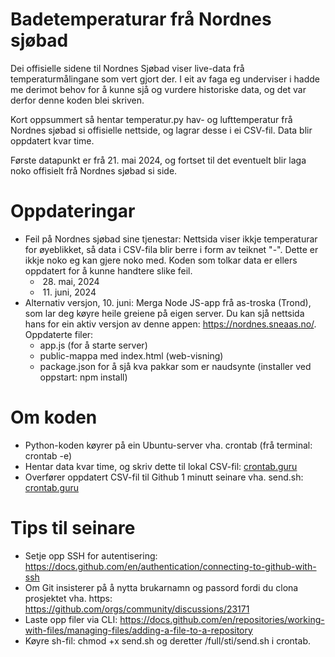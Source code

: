 # Badetemperaturar frå Nordnes sjøbad
Dei offisielle sidene til Nordnes Sjøbad viser live-data frå temperaturmålingane som vert gjort der. I eit av faga eg underviser i hadde me derimot behov for å kunne sjå og vurdere historiske data, og det var derfor denne koden blei skriven.

Kort oppsummert så hentar temperatur.py hav- og lufttemperatur frå Nordnes sjøbad si offisielle nettside, og lagrar desse i ei CSV-fil. Data blir oppdatert kvar time. 

Første datapunkt er frå 21. mai 2024, og fortset til det eventuelt blir laga noko offisielt frå Nordnes sjøbad si side.

# Oppdateringar
- Feil på Nordnes sjøbad sine tjenestar: Nettsida viser ikkje temperaturar for øyeblikket, så data i CSV-fila blir berre i form av teiknet "-". Dette er ikkje noko eg kan gjere noko med. Koden som tolkar data er ellers oppdatert for å kunne handtere slike feil.
  - ‎ 28. mai, 2024
  - ‎ 11. juni, 2024
- Alternativ versjon, 10. juni: Merga Node JS-app frå as-troska (Trond), som lar deg køyre heile greiene på eigen server. Du kan sjå nettsida hans for ein aktiv versjon av denne appen: https://nordnes.sneaas.no/. Oppdaterte filer:
  - app.js (for å starte server)
  - public-mappa med index.html (web-visning)
  - package.json for å sjå kva pakkar som er naudsynte (installer ved oppstart: npm install)

# Om koden
- Python-koden køyrer på ein Ubuntu-server vha. crontab (frå terminal: crontab -e)
- Hentar data kvar time, og skriv dette til lokal CSV-fil: [crontab.guru](https://crontab.guru/#0_*_*_*_*)
- Overfører oppdatert CSV-fil til Github 1 minutt seinare vha. send.sh: [crontab.guru](https://crontab.guru/#1_*_*_*_*)

# Tips til seinare
- Setje opp SSH for autentisering: https://docs.github.com/en/authentication/connecting-to-github-with-ssh
- Om Git insisterer på å nytta brukarnamn og passord fordi du clona prosjektet vha. https: https://github.com/orgs/community/discussions/23171
- Laste opp filer via CLI: https://docs.github.com/en/repositories/working-with-files/managing-files/adding-a-file-to-a-repository
- Køyre sh-fil: chmod +x send.sh og deretter /full/sti/send.sh i crontab.
